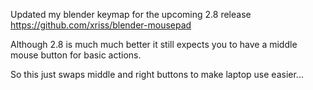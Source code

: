 Updated my blender keymap for the upcoming 2.8 release https://github.com/xriss/blender-mousepad

Although 2.8 is much much better it still expects you to have a middle mouse button for basic actions.

So this just swaps middle and right buttons to make laptop use easier...